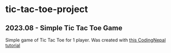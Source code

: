 # tic-tac-toe-project
## 2023.08 - Simple Tic Tac Toe Game
Simple game of Tic Tac Toe for 1 player. Was created with [this CodingNepal tutorial](https://www.youtube.com/watch?v=sNO5awLw9h0&pp=ygUfdGljIHRhYyB0b2UgdHV0b3JpYWwgamF2YXNjcmlwdA%3D%3D) 
